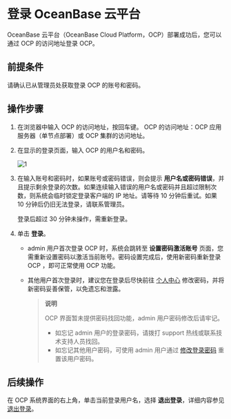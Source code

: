 # 登录 OceanBase 云平台

OceanBase 云平台（OceanBase Cloud Platform，OCP）部署成功后，您可以通过 OCP 的访问地址登录 OCP。

## 前提条件

请确认已从管理员处获取登录 OCP 的账号和密码。

## 操作步骤

1. 在浏览器中输入 OCP 的访问地址，按回车键。
   OCP 的访问地址：OCP 应用服务器（单节点部署）或 OCP 集群的访问地址。

2. 在显示的登录页面，输入 OCP 的用户名和密码。

   ![1](https://obbusiness-private.oss-cn-shanghai.aliyuncs.com/doc/img/ocp/401/%E7%99%BB%E5%BD%95%E4%BA%91%E5%B9%B3%E5%8F%B01.png)

3. 在输入账号和密码时，如果账号或密码错误，则会提示 **用户名或密码错误**，并且提示剩余登录的次数。如果连续输入错误的用户名或密码并且超过限制次数，则系统会临时锁定登录客户端的 IP 地址。请等待 10 分钟后重试。如果 10 分钟后仍旧无法登录，请联系管理员。

   登录后超过 30 分钟未操作，需重新登录。

4. 单击 **登录**。

   * admin 用户首次登录 OCP 时，系统会跳转至 **设置密码激活账号** 页面，您需重新设置密码以激活当前账号。密码设置完成后，使用新密码重新登录 OCP ，即可正常使用 OCP 功能。

   * 其他用户首次登录时，建议您在登录后尽快前往 [个人中心](3.features/10.user-center/1.configure-personal-information-1.md) 修改密码，并将新密码妥善保管，以免遗忘和泄露。

      > **说明**
      >
      > OCP 界面暂未提供密码找回功能，admin 用户密码修改后请牢记。
      >
      > * 如忘记 admin 用户的登录密码，请拨打 support 热线或联系技术支持人员找回。
      > * 如忘记其他用户密码，可使用 admin 用户通过 [修改登录密码](3.features/10.user-center/2.change-the-logon-password-1.md) 重置该用户密码。

## 后续操作

在 OCP 系统界面的右上角，单击当前登录用户名，选择 **退出登录**，详细内容参见 [退出登录](3.features/10.user-center/5.log-out.md)。
